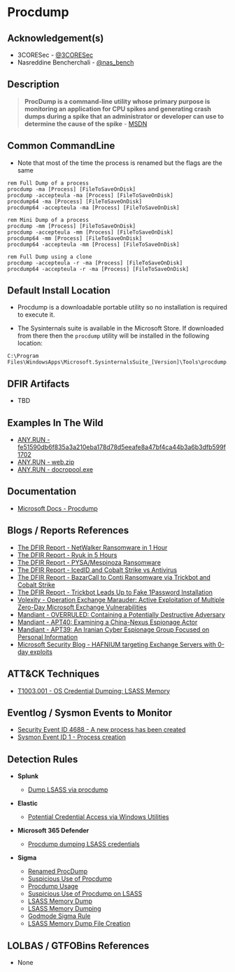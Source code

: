 # Procdump

## Acknowledgement(s)

- 3CORESec - [@3CORESec](https://twitter.com/3CORESec)
- Nasreddine Bencherchali - [@nas_bench](https://twitter.com/nas_bench)

## Description

> **ProcDump is a command-line utility whose primary purpose is monitoring an application for CPU spikes and generating crash dumps during a spike that an administrator or developer can use to determine the cause of the spike** - [MSDN](https://docs.microsoft.com/en-us/sysinternals/downloads/procdump)

## Common CommandLine

- Note that most of the time the process is renamed but the flags are the same

```batch
rem Full Dump of a process
procdump -ma [Process] [FileToSaveOnDisk]
procdump -accepteula -ma [Process] [FileToSaveOnDisk]
procdump64 -ma [Process] [FileToSaveOnDisk]
procdump64 -accepteula -ma [Process] [FileToSaveOnDisk]

rem Mini Dump of a process
procdump -mm [Process] [FileToSaveOnDisk]
procdump -accepteula -mm [Process] [FileToSaveOnDisk]
procdump64 -mm [Process] [FileToSaveOnDisk]
procdump64 -accepteula -mm [Process] [FileToSaveOnDisk]

rem Full Dump using a clone
procdump -accepteula -r -ma [Process] [FileToSaveOnDisk]
procdump64 -accepteula -r -ma [Process] [FileToSaveOnDisk]
```

## Default Install Location

- Procdump is a downloadable portable utility so no installation is required to execute it.

- The Sysinternals suite is available in the Microsoft Store. If downloaded from there then the `procdump` utility will be installed in the following location:

```batch
C:\Program Files\WindowsApps\Microsoft.SysinternalsSuite_[Version]\Tools\procdump.exe
```

## DFIR Artifacts

- TBD

## Examples In The Wild

- [ANY.RUN - fe51590db6f835a3a210eba178d78d5eeafe8a47bf4ca44b3a6b3dfb599f1702](https://app.any.run/tasks/ead4a01b-51d7-49bb-aef7-73fee90f0aab/)
- [ANY.RUN - web.zip](https://app.any.run/tasks/23e63b67-9059-4cf1-ab4c-0f7ca9e8cb28/)
- [ANY.RUN - docropool.exe](https://app.any.run/tasks/93b9c322-ecfe-4e1d-80df-9b33759a10d7/)

## Documentation

- [Microsoft Docs - Procdump](https://docs.microsoft.com/en-us/sysinternals/downloads/procdump)

## Blogs / Reports References

- [The DFIR Report - NetWalker Ransomware in 1 Hour](https://thedfirreport.com/2020/08/31/netwalker-ransomware-in-1-hour/)
- [The DFIR Report - Ryuk in 5 Hours](https://thedfirreport.com/2020/10/18/ryuk-in-5-hours/)
- [The DFIR Report - PYSA/Mespinoza Ransomware](https://thedfirreport.com/2020/11/23/pysa-mespinoza-ransomware/)
- [The DFIR Report - IcedID and Cobalt Strike vs Antivirus](https://thedfirreport.com/2021/07/19/icedid-and-cobalt-strike-vs-antivirus/)
- [The DFIR Report - BazarCall to Conti Ransomware via Trickbot and Cobalt Strike](https://thedfirreport.com/2021/08/01/bazarcall-to-conti-ransomware-via-trickbot-and-cobalt-strike/)
- [The DFIR Report - Trickbot Leads Up to Fake 1Password Installation](https://thedfirreport.com/2021/08/16/trickbot-leads-up-to-fake-1password-installation/)
- [Volexity - Operation Exchange Marauder: Active Exploitation of Multiple Zero-Day Microsoft Exchange Vulnerabilities](https://www.volexity.com/blog/2021/03/02/active-exploitation-of-microsoft-exchange-zero-day-vulnerabilities/)
- [Mandiant - OVERRULED: Containing a Potentially Destructive Adversary](https://www.mandiant.com/resources/overruled-containing-a-potentially-destructive-adversary)
- [Mandiant - APT40: Examining a China-Nexus Espionage Actor](https://www.mandiant.com/resources/apt40-examining-a-china-nexus-espionage-actor)
- [Mandiant - APT39: An Iranian Cyber Espionage Group Focused on Personal Information](https://www.mandiant.com/resources/apt39-iranian-cyber-espionage-group-focused-on-personal-information)
- [Microsoft Security Blog - HAFNIUM targeting Exchange Servers with 0-day exploits](https://www.microsoft.com/security/blog/2021/03/02/hafnium-targeting-exchange-servers/)

## ATT&CK Techniques

- [T1003.001 - OS Credential Dumping: LSASS Memory](https://attack.mitre.org/techniques/T1003/001/)

## Eventlog / Sysmon Events to Monitor

- [Security Event ID 4688 - A new process has been created](https://www.ultimatewindowssecurity.com/securitylog/encyclopedia/event.aspx?eventID=4688)
- [Sysmon Event ID 1 - Process creation](https://www.ultimatewindowssecurity.com/securitylog/encyclopedia/event.aspx?eventid=90001)

## Detection Rules

- **Splunk**
  - [Dump LSASS via procdump](https://research.splunk.com/endpoint/dump_lsass_via_procdump/)

- **Elastic**
  - [Potential Credential Access via Windows Utilities](https://github.com/elastic/detection-rules/blob/main/rules/windows/credential_access_cmdline_dump_tool.toml)

- **Microsoft 365 Defender**
  - [Procdump dumping LSASS credentials](https://github.com/microsoft/Microsoft-365-Defender-Hunting-Queries/blob/master/Credential%20Access/procdump-lsass-credentials.md)

- **Sigma**
  - [Renamed ProcDump](https://github.com/SigmaHQ/sigma/blob/master/rules/windows/process_creation/win_renamed_procdump.yml)
  - [Suspicious Use of Procdump](https://github.com/SigmaHQ/sigma/blob/master/rules/windows/process_creation/win_susp_procdump.yml)
  - [Procdump Usage](https://github.com/SigmaHQ/sigma/blob/master/rules/windows/process_creation/win_procdump.yml)
  - [Suspicious Use of Procdump on LSASS](https://github.com/SigmaHQ/sigma/blob/master/rules/windows/process_creation/win_susp_procdump_lsass.yml)
  - [LSASS Memory Dump](https://github.com/SigmaHQ/sigma/blob/master/rules/windows/process_access/sysmon_lsass_memdump.yml)
  - [LSASS Memory Dumping](https://github.com/SigmaHQ/sigma/blob/master/rules/windows/process_creation/win_lsass_dump.yml)
  - [Godmode Sigma Rule](https://github.com/SigmaHQ/sigma/blob/master/other/godmode_sigma_rule.yml)
  - [LSASS Memory Dump File Creation](https://github.com/SigmaHQ/sigma/blob/master/rules/windows/file_event/sysmon_lsass_memory_dump_file_creation.yml)

## LOLBAS / GTFOBins References

- None
